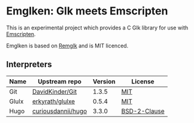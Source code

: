 Emglken: Glk meets Emscripten
=============================

This is an experimental project which provides a C Glk library for use with [Emscripten](http://kripken.github.io/emscripten-site/).

Emglken is based on [Remglk](https://github.com/erkyrath/remglk) and is MIT licenced.

Interpreters
------------

Name  | Upstream repo | Version | License
----- | ------------- | ------- | -------
Git   | [DavidKinder/Git](https://github.com/DavidKinder/Git) | 1.3.5 | [MIT](https://github.com/DavidKinder/Git/blob/master/README.txt)
Glulx | [erkyrath/glulxe](https://github.com/erkyrath/glulxe) | 0.5.4 | [MIT](https://github.com/erkyrath/glulxe/blob/master/LICENSE)
Hugo  | [curiousdannii/hugo](https://github.com/curiousdannii/hugo) | 3.3.0 | [BSD-2-Clause](https://github.com/curiousdannii/hugo/blob/master/LICENSE.txt)